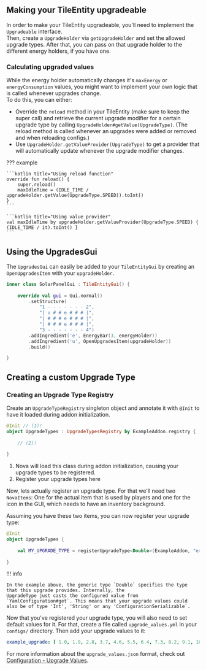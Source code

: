 ## Making your TileEntity upgradeable

In order to make your TileEntity upgradeable, you'll need to implement the `Upgradeable` interface.  
Then, create a `UpgradeHolder` via `getUpgradeHolder` and set the allowed upgrade types. After that, you can pass on that
upgrade holder to the different energy holders, if you have one.

### Calculating upgraded values

While the energy holder automatically changes it's `maxEnergy` or `energyConsumption` values, you might want to implement
your own logic that is called whenever upgrades change.  
To do this, you can either:

* Override the `reload` method in your TileEntity (make sure to keep the super call) and retrieve the current upgrade modifier
  for a certain upgrade type by calling `UpgradeHolder#getValue(UpgradeType)`. (The reload method is called whenever an
  upgrades were added or removed and when reloading configs.)
* Use `UpgradeHolder.getValueProvider(UpgradeType)` to get a provider that will automatically update whenever the upgrade modifier
  changes.

??? example

    ```kotlin title="Using reload function"
    override fun reload() {
        super.reload()
        maxIdleTime = (IDLE_TIME / upgradeHolder.getValue(UpgradeType.SPEED)).toInt()
    }
    ```

    ```kotlin title="Using value provider"
    val maxIdleTime by upgradeHolder.getValueProvider(UpgradeType.SPEED) { (IDLE_TIME / it).toInt() }
    ```

## Using the UpgradesGui

The `UpgradesGui` can easily be added to your `TileEntityGui` by creating an `OpenUpgradesItem` with your `upgradeHolder`.

```kotlin
inner class SolarPanelGui : TileEntityGui() {
    
    override val gui = Gui.normal()
        .setStructure(
            "1 - - - - - - - 2",
            "| u # # e # # # |",
            "| # # # e # # # |",
            "| # # # e # # # |",
            "3 - - - - - - - 4")
        .addIngredient('e', EnergyBar(3, energyHolder))
        .addIngredient('u', OpenUpgradesItem(upgradeHolder))
        .build()

}
```

## Creating a custom Upgrade Type

### Creating an Upgrade Type Registry

Create an `UpgradeTypeRegistry` singleton object and annotate it with `@Init` to have it loaded during addon initialization.

```kotlin
@Init // (1)!
object UpgradeTypes : UpgradeTypesRegistry by ExampleAddon.registry {
    
    // (2)!
    
}
```

1. Nova will load this class during addon initialization, causing your upgrade types to be registered.
2. Register your upgrade types here

Now, lets actually register an upgrade type. For that we'll need two `NovaItems`:
One for the actual item that is used by players and one for the icon in the GUI, which needs to have an inventory background.

Assuming you have these two items, you can now register your upgrade type:

```kotlin
@Init
object UpgradeTypes {
    
    val MY_UPGRADE_TYPE = registerUpgradeType<Double>(ExampleAddon, "example_upgrade", Items.EXAMPLE_UPGRADE, Items.GUI_EXAMPLE_UPGRADE)
    
}
```

!!! info

    In the example above, the generic type `Double` specifies the type that this upgrade provides. Internally, the
    UpgradeType just casts the configured value from `YamlConfiguration#get`. This means that your upgrade values could
    also be of type 'Int', 'String' or any 'ConfigurationSerializable`.

Now that you've registered your upgrade type, you will also need to set default values for it. For that, create a file
called `upgrade_values.yml` in your `configs/` directory. Then add your upgrade values to it:

```yaml title="upgrade_values.json"
example_upgrade: [ 1.0, 1.9, 2.8, 3.7, 4.6, 5.5, 6.4, 7.3, 8.2, 9.1, 10.0 ]
```

For more information about the `upgrade_values.json` format, check out
[Configuration - Upgrade Values](../../../admin/configuration.md#upgrade-values).